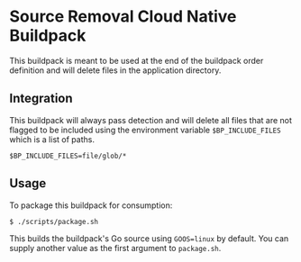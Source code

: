 # Source Removal Cloud Native Buildpack

This buildpack is meant to be used at the end of the buildpack order definition
and will delete files in the application directory.

## Integration

This buildpack will always pass detection and will delete all files that are
not flagged to be included using the environment variable `$BP_INCLUDE_FILES`
which is a list of paths.
```
$BP_INCLUDE_FILES=file/glob/*
```

## Usage

To package this buildpack for consumption:

```
$ ./scripts/package.sh
```

This builds the buildpack's Go source using `GOOS=linux` by default. You can
supply another value as the first argument to `package.sh`.
